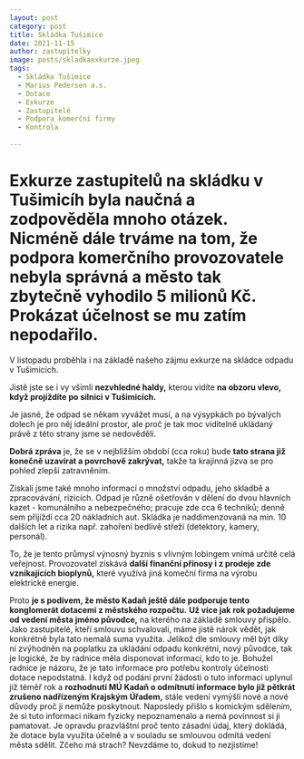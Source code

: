 ```yaml
---
layout: post
category: post
title: Skládka Tušimice    
date: 2021-11-15
author: zastupitelky
image: posts/skladkaexkurze.jpeg
tags:
  - Skládka Tušimice
  - Marius Pedersen a.s.
  - Dotace
  - Exkurze
  - Zastupitelé
  - Podpora komerční firmy
  - Kontrola 
  
---
```


# Exkurze zastupitelů na skládku v Tušimicíh byla naučná a zodpověděla mnoho otázek. Nicméně dále trváme na tom, že podpora komerčního provozovatele nebyla správná a město tak zbytečně vyhodilo 5 milionů Kč. Prokázat účelnost se mu zatím nepodařilo.

V listopadu proběhla i na základě našeho zájmu exkurze na skládce odpadu v Tušimicích.

Jistě jste se i vy všimli **nezvhledné haldy,** kterou vidíte **na obzoru vlevo, když projíždíte po silnici v Tušimicích.** 

Je jasné, že odpad se někam vyvážet musí, a na výsypkách po bývalých dolech je pro něj ideální prostor, ale proč je tak moc viditelně ukládaný právě z této strany jsme se nedověděli. 

**Dobrá zpráva** je, že se v nejbližším období (cca roku) bude **tato strana již konečně uzavírat a povrchově zakrývat,** takže ta krajinná jizva se pro pohled zlepší zatravněním.      

Získali jsme také mnoho informací o množství odpadu, jeho skladbě a zpracovávání, rizicích. 
Odpad je různě ošetřován v dělení do dvou hlavních kazet - komunálního a nebezpečného; pracuje zde cca 6 techniků; denně sem přijíždí cca 20 nákladních aut. Skládka je naddimenzovaná na min. 10 dalších let a rizika např. zahoření bedlivě střeží (detektory, kamery, personál).

To, že je tento průmysl výnosný byznis s vlivným lobingem vnímá určitě celá veřejnost. 
Provozovatel získává **další finanční přínosy i z prodeje zde vznikajících bioplynů,** které využívá jiná komeční firma na výrobu elektrické energie. 

Proto **je s podivem, že město Kadaň ještě dále podporuje tento konglomerát dotacemi z městského rozpočtu.**
**Už více jak rok požadujeme od vedení města jméno původce,** na kterého na základě smlouvy přispělo.
Jako zastupitelé, kteří smlouvu schvalovali, máme jistě nárok vědět, jak konkrétně byla tato nemalá suma využita. 
Jelikož dle smlouvy měl být díky ní zvýhodněn na poplatku za ukládání odpadu konkrétní, nový původce, tak je logické, že by radnice měla disponovat informací, kdo to je. 
Bohužel radnice je názoru, že je tato informace pro potřebu kontroly účelnosti dotace nepodstatná. 
I když od podání první žádosti o tuto informaci uplynul již téměř rok a **rozhodnutí MÚ Kadaň o odmítnutí informace bylo již pětkrát zrušeno nadřízeným Krajským Úřadem,** stále vedení vymýšlí nové a nové důvody proč ji nemůže poskytnout.
Naposledy přišlo s komickým sdělením, že si tuto informaci nikam fyzicky nepoznamenalo a nemá povinnost si ji pamatovat. 
Je opravdu prazvláštní proč tento zásadní údaj, který dokládá, že dotace byla využita účelně a v souladu se smlouvou odmítá vedení města sdělit. 
Zčeho má strach? Nevzdáme to, dokud to nezjistíme!
